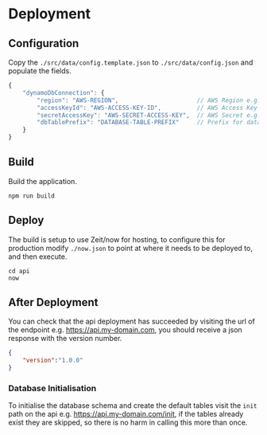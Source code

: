 # Deployment

## Configuration

Copy the `./src/data/config.template.json` to `./src/data/config.json` and populate the fields.

```js
{
    "dynamoDbConnection": {
        "region": "AWS-REGION",                      // AWS Region e.g. eu-central-1"
        "accessKeyId": "AWS-ACCESS-KEY-ID",          // AWS Access Key e.g. AKIAI57SG4YC2ZUCSABC
        "secretAccessKey": "AWS-SECRET-ACCESS-KEY",  // AWS Secret e.g. MUo72/UQWgL97QArGt9HVUA
        "dbTablePrefix": "DATABASE-TABLE-PREFIX"     // Prefix for database table names e.g. docs-dev-
    }
}
```

## Build

Build the application.

```shell
npm run build
```

## Deploy

The build is setup to use Zeit/now for hosting, to configure this for production modify `./now.json` to point at where it needs to be deployed to, and then execute.

```shell
cd api
now
```

## After Deployment

You can check that the api deployment has succeeded by visiting the url of the endpoint e.g. <https://api.my-domain.com>, you should receive a json response with the version number.

```json
{
    "version":"1.0.0"
}
```

### Database Initialisation

To initialise the database schema and create the default tables visit the `init` path on the api e.g. <https://api.my-domain.com/init>, if the tables already exist they are skipped, so there is no harm in calling this more than once.
